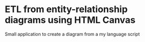 # ETL from entity-relationship diagrams using HTML Canvas
Small application to create a diagram from a my language script
